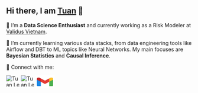 ## Hi there, I am [Tuan](https://lktuan.github.io/) 👋

<!--
**lktuan/lktuan** is a ✨ _special_ ✨ repository because its `README.md` (this file) appears on your GitHub profile.

Here are some ideas to get you started:

- 🔭 I’m currently working on ...
- 🌱 I’m currently learning ...
- 👯 I’m looking to collaborate on ...
- 🤔 I’m looking for help with ...
- 💬 Ask me about ...
- 📫 How to reach me: ...
- 😄 Pronouns: ...
- ⚡ Fun fact: ...
-->

🔭 I’m a **Data Science Enthusiast** and currently working as a Risk Modeler at [Validus Vietnam](https://validus.vn/).

🌱 I’m currently learning various data stacks, from data engineering tools like Airflow and DBT to ML topics like Neural Networks. My main focuses are **Bayesian Statistics** and **Causal Inference**.

🤝 Connect with me:

<p aligh="left">
<a href="https://www.facebook.com/toilatuan.lk/"><img align="left" src="https://raw.githubusercontent.com/rahuldkjain/github-profile-readme-generator/master/src/images/icons/Social/facebook-alt.svg" alt="Tuan Le | Facebook" height = "30px" width="40px"/></a>
<sp></sp>
<a href="https://www.linkedin.com/in/tuanlekhac/"><img align="left" src="https://raw.githubusercontent.com/rahuldkjain/github-profile-readme-generator/master/src/images/icons/Social/linked-in-alt.svg" alt="Tuan Le | Linked In" height = "30px" width="40px"/></a>
<sp></sp>
<a href="mailto:tuan.lekhac0905@gmail.com"><img align="left" src="https://raw.githubusercontent.com/lktuan/lktuan/main/img/gmail.svg" alt="Tuan Le | Gmail" height = "35px" width="50px"/></a>
</p>

